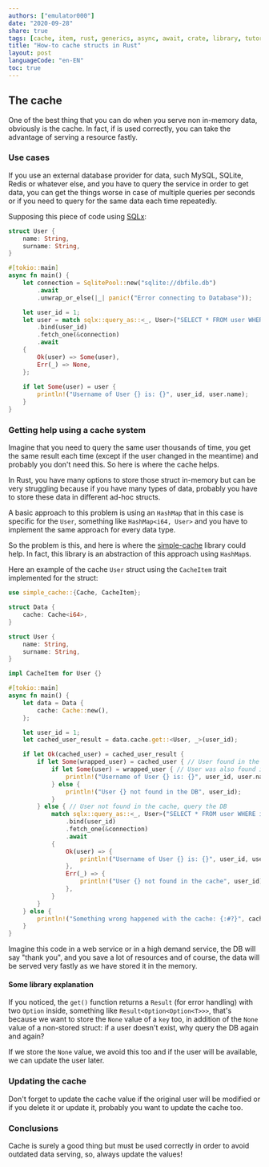 ```yaml
---
authors: ["emulator000"]
date: "2020-09-28"
share: true
tags: [cache, item, rust, generics, async, await, crate, library, tutorial]
title: "How-to cache structs in Rust"
layout: post
languageCode: "en-EN"
toc: true
---
```


## The cache

One of the best thing that you can do when you serve non in-memory data, obviously is the cache. In fact, if is used correctly, you can take the advantage of serving a resource fastly.

### Use cases

If you use an external database provider for data, such MySQL, SQLite, Redis or whatever else, and you have to query the service in order to get data, you can get the things worse in case of multiple queries per seconds or if you need to query for the same data each time repeatedly.

Supposing this piece of code using [SQLx](https://github.com/launchbadge/sqlx):
```rust
struct User {
    name: String,
    surname: String,
}

#[tokio::main]
async fn main() {
    let connection = SqlitePool::new("sqlite://dbfile.db")
        .await
        .unwrap_or_else(|_| panic!("Error connecting to Database"));

    let user_id = 1;
    let user = match sqlx::query_as::<_, User>("SELECT * FROM user WHERE id = {}")
        .bind(user_id)
        .fetch_one(&connection)
        .await
    {
        Ok(user) => Some(user),
        Err(_) => None,
    };
    
    if let Some(user) = user {
        println!("Username of User {} is: {}", user_id, user.name);
    }
}
```

### Getting help using a cache system

Imagine that you need to query the same user thousands of time, you get the same result each time (except if the user changed in the meantime) and probably you don't need this. So here is where the cache helps.

In Rust, you have many options to store those struct in-memory but can be very struggling because if you have many types of data, probably you have to store these data in different ad-hoc structs.

A basic approach to this problem is using an `HashMap` that in this case is specific for the `User`, something like `HashMap<i64, User>` and you have to implement the same approach for every data type.

So the problem is this, and here is where the [simple-cache](https://crates.io/crates/simple-cache) library could help. In fact, this library is an abstraction of this approach using `HashMap`s.

Here an example of the cache `User` struct using the `CacheItem` trait implemented for the struct:
```rust
use simple_cache::{Cache, CacheItem};

struct Data {
    cache: Cache<i64>,
}

struct User {
    name: String,
    surname: String,
}

impl CacheItem for User {}

#[tokio::main]
async fn main() {
    let data = Data {
        cache: Cache::new(),
    };

    let user_id = 1;
    let cached_user_result = data.cache.get::<User, _>(user_id);

    if let Ok(cached_user) = cached_user_result {
        if let Some(wrapped_user) = cached_user { // User found in the cache
            if let Some(user) = wrapped_user { // User was also found in the DB, so we have the original struct
                println!("Username of User {} is: {}", user_id, user.name);
            } else {
                println!("User {} not found in the DB", user_id);
            }
        } else { // User not found in the cache, query the DB
            match sqlx::query_as::<_, User>("SELECT * FROM user WHERE id = {}")
                .bind(user_id)
                .fetch_one(&connection)
                .await
            {
                Ok(user) => {
                    println!("Username of User {} is: {}", user_id, user.name);
                },
                Err(_) => {
                    println!("User {} not found in the cache", user_id);
                },
            }
        }
    } else {
        println!("Something wrong happened with the cache: {:#?}", cached_user_result);
    }
}
```

Imagine this code in a web service or in a high demand service, the DB will say "thank you", and you save a lot of resources and of course, the data will be served very fastly as we have stored it in the memory.

#### Some library explanation

If you noticed, the `get()` function returns a `Result` (for error handling) with two `Option` inside, something like `Result<Option<Option<T>>>`, that's because we want to store the `None` value of a `key` too, in addition of the `None` value of a non-stored struct: if a user doesn't exist, why query the DB again and again?

If we store the `None` value, we avoid this too and if the user will be available, we can update the user later.

### Updating the cache

Don't forget to update the cache value if the original user will be modified or if you delete it or update it, probably you want to update the cache too.

### Conclusions

Cache is surely a good thing but must be used correctly in order to avoid outdated data serving, so, always update the values!